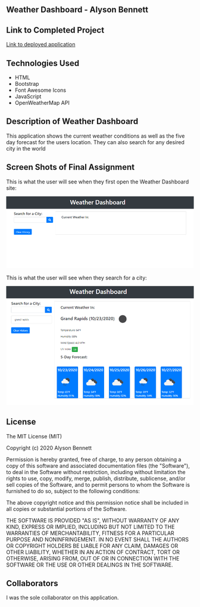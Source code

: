 ## Weather Dashboard - Alyson Bennett

## Link to Completed Project

[Link to deployed application](https://alysonbennett.github.io/WeatherDashboard/)

## Technologies Used

* HTML
* Bootstrap
* Font Awesome Icons
* JavaScript
* OpenWeatherMap API

## Description of Weather Dashboard

This application shows the current weather conditions as well as the five day forecast for the users location. They can also search for any desired city in the world

## Screen Shots of Final Assignment

This is what the user will see when they first open the Weather Dashboard site:

![Landing Page](assets/ScreenShots/firstScreenShot.png)

This is what the user will see when they search for a city:

![Searched City](assets/ScreenShots/citySearch.png)

## License

The MIT License (MIT)

Copyright (c) 2020 Alyson Bennett

Permission is hereby granted, free of charge, to any person obtaining a copy of this software and associated documentation files (the "Software"), to deal in the Software without restriction, including without limitation the rights to use, copy, modify, merge, publish, distribute, sublicense, and/or sell copies of the Software, and to permit persons to whom the Software is furnished to do so, subject to the following conditions:

The above copyright notice and this permission notice shall be included in all copies or substantial portions of the Software.

THE SOFTWARE IS PROVIDED "AS IS", WITHOUT WARRANTY OF ANY KIND, EXPRESS OR IMPLIED, INCLUDING BUT NOT LIMITED TO THE WARRANTIES OF MERCHANTABILITY, FITNESS FOR A PARTICULAR PURPOSE AND NONINFRINGEMENT. IN NO EVENT SHALL THE AUTHORS OR COPYRIGHT HOLDERS BE LIABLE FOR ANY CLAIM, DAMAGES OR OTHER LIABILITY, WHETHER IN AN ACTION OF CONTRACT, TORT OR OTHERWISE, ARISING FROM, OUT OF OR IN CONNECTION WITH THE SOFTWARE OR THE USE OR OTHER DEALINGS IN THE SOFTWARE.

## Collaborators

I was the sole collaborator on this application.

